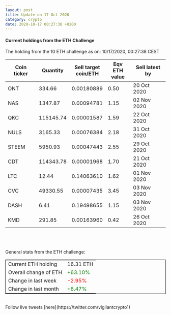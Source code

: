 ```yaml
---
layout: post
title: Update on 17 Oct 2020
category: crypto
date: 2020-10-17 00:27:38 +0200
---
```

<!-- Global site tag (gtag.js) - Google Analytics -->
<script async src="https://www.googletagmanager.com/gtag/js?id=UA-103831149-5"></script>
<script>
  window.dataLayer = window.dataLayer || [];
  function gtag(){dataLayer.push(arguments);}
  gtag('js', new Date());

  gtag('config', 'UA-103831149-5');
</script>


#### Current holdings from the ETH Challenge

The holding from the 10 ETH challenge as on: 10/17/2020, 00:27:38 CEST

|Coin ticker|Quantity|Sell target<br>coin/ETH|Eqv ETH<br>value|Sell latest by|
|-----------|--------|-----------|-----------|--------------|
ONT|334.66|  0.00180889|0.50|20 Oct 2020|
NAS|1347.87|  0.00094781|1.15|02 Nov 2020|
QKC|115145.74|  0.00001587|1.59|22 Oct 2020|
NULS|3165.33|  0.00076384|2.18|31 Oct 2020|
STEEM|5950.93|  0.00047443|2.55|29 Oct 2020|
CDT|114343.78|  0.00001968|1.70|21 Oct 2020|
LTC|12.44|  0.14063610|1.62|01 Nov 2020|
CVC|49330.55|  0.00007435|3.45|03 Nov 2020|
DASH|6.41|  0.19498655|1.15|03 Nov 2020|
KMD|291.85|  0.00163960|0.42|26 Oct 2020|

<br>
<br>
<br>
General stats from the ETH challenge:

<table style="border:1px solid black;margin-left:auto;margin-right:auto;">
	<tbody>
	<tr>
		<td>Current ETH holding</td>
		<td>     16.31 ETH</td>
	</tr>
	<tr>
		<td>Overall change of ETH</td>
		<td><font color="green">+63.10%</font></td>
	</tr>
	<tr>
		<td>Change in last week</td>
		<td><font color="red">-2.95%</font></td>
	</tr>
	<tr>
		<td>Change in last month</td>
		<td><font color="green">+6.47%</font></td>
	</tr>
	</tbody>
</table>

<br>
Follow live tweets [here](https://twitter.com/vigilantcrypto1)
<br>
<br>